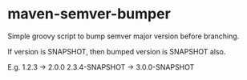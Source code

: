 # maven-semver-bumper

Simple groovy script to bump semver major version before branching.

If version is SNAPSHOT, then bumped version is SNAPSHOT also.
  
E.g. 
    1.2.3 -> 2.0.0
    2.3.4-SNAPSHOT -> 3.0.0-SNAPSHOT
